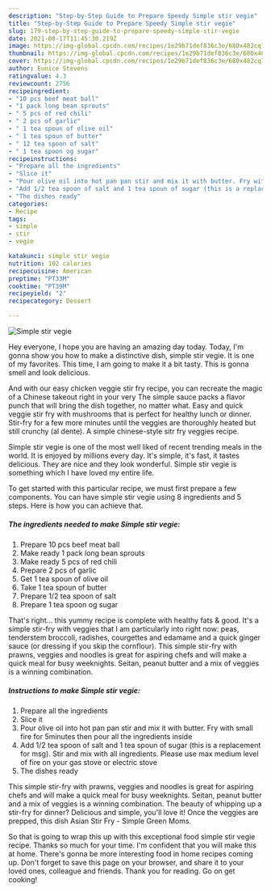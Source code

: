 ```yaml
---
description: "Step-by-Step Guide to Prepare Speedy Simple stir vegie"
title: "Step-by-Step Guide to Prepare Speedy Simple stir vegie"
slug: 179-step-by-step-guide-to-prepare-speedy-simple-stir-vegie
date: 2021-08-17T11:45:30.219Z
image: https://img-global.cpcdn.com/recipes/1e29b71def836c3e/680x482cq70/simple-stir-vegie-recipe-main-photo.jpg
thumbnail: https://img-global.cpcdn.com/recipes/1e29b71def836c3e/680x482cq70/simple-stir-vegie-recipe-main-photo.jpg
cover: https://img-global.cpcdn.com/recipes/1e29b71def836c3e/680x482cq70/simple-stir-vegie-recipe-main-photo.jpg
author: Eunice Stevens
ratingvalue: 4.3
reviewcount: 2756
recipeingredient:
- "10 pcs beef meat ball"
- "1 pack long bean sprouts"
- " 5 pcs of red chili"
- " 2 pcs of garlic"
- " 1 tea spoun of olive oil"
- " 1 tea spoun of butter"
- " 12 tea spoon of salt"
- " 1 tea spoon og sugar"
recipeinstructions:
- "Prepare all the ingredients"
- "Slice it"
- "Pour olive oil into hot pan pan stir and mix it with butter. Fry with small fire for 5minutes then pour all the ingredients inside"
- "Add 1/2 tea spoon of salt and 1 tea spoun of sugar (this is a replacement for msg). Stir and mix with all ingredients. Please use max medium level of fire on your gas stove or electric stove"
- "The dishes ready"
categories:
- Recipe
tags:
- simple
- stir
- vegie

katakunci: simple stir vegie 
nutrition: 102 calories
recipecuisine: American
preptime: "PT33M"
cooktime: "PT39M"
recipeyield: "2"
recipecategory: Dessert

---
```



![Simple stir vegie](https://img-global.cpcdn.com/recipes/1e29b71def836c3e/680x482cq70/simple-stir-vegie-recipe-main-photo.jpg)

Hey everyone, I hope you are having an amazing day today. Today, I'm gonna show you how to make a distinctive dish, simple stir vegie. It is one of my favorites. This time, I am going to make it a bit tasty. This is gonna smell and look delicious.

And with our easy chicken veggie stir fry recipe, you can recreate the magic of a Chinese takeout right in your very The simple sauce packs a flavor punch that will bring the dish together, no matter what. Easy and quick veggie stir fry with mushrooms that is perfect for healthy lunch or dinner. Stir-fry for a few more minutes until the veggies are thoroughly heated but still crunchy (al dente). A simple chinese-style sitr fry veggies recipe.

Simple stir vegie is one of the most well liked of recent trending meals in the world. It is enjoyed by millions every day. It's simple, it's fast, it tastes delicious. They are nice and they look wonderful. Simple stir vegie is something which I have loved my entire life.


To get started with this particular recipe, we must first prepare a few components. You can have simple stir vegie using 8 ingredients and 5 steps. Here is how you can achieve that.

<!--inarticleads1-->

##### The ingredients needed to make Simple stir vegie:

1. Prepare 10 pcs beef meat ball
1. Make ready 1 pack long bean sprouts
1. Make ready  5 pcs of red chili
1. Prepare  2 pcs of garlic
1. Get  1 tea spoun of olive oil
1. Take  1 tea spoun of butter
1. Prepare  1/2 tea spoon of salt
1. Prepare  1 tea spoon og sugar


That&#39;s right… this yummy recipe is complete with healthy fats &amp; good. It&#39;s a simple stir-fry with veggies that I am particularly into right now: peas, tenderstem broccoli, radishes, courgettes and edamame and a quick ginger sauce (or dressing if you skip the cornflour). This simple stir-fry with prawns, veggies and noodles is great for aspiring chefs and will make a quick meal for busy weeknights. Seitan, peanut butter and a mix of veggies is a winning combination. 

<!--inarticleads2-->

##### Instructions to make Simple stir vegie:

1. Prepare all the ingredients
1. Slice it
1. Pour olive oil into hot pan pan stir and mix it with butter. Fry with small fire for 5minutes then pour all the ingredients inside
1. Add 1/2 tea spoon of salt and 1 tea spoun of sugar (this is a replacement for msg). Stir and mix with all ingredients. Please use max medium level of fire on your gas stove or electric stove
1. The dishes ready


This simple stir-fry with prawns, veggies and noodles is great for aspiring chefs and will make a quick meal for busy weeknights. Seitan, peanut butter and a mix of veggies is a winning combination. The beauty of whipping up a stir-fry for dinner? Delicious and simple, you&#39;ll love it! Once the veggies are prepped, this dish Asian Stir Fry - Simple Green Moms. 

So that is going to wrap this up with this exceptional food simple stir vegie recipe. Thanks so much for your time. I'm confident that you will make this at home. There's gonna be more interesting food in home recipes coming up. Don't forget to save this page on your browser, and share it to your loved ones, colleague and friends. Thank you for reading. Go on get cooking!
